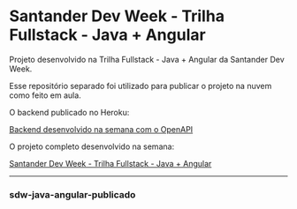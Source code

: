 # Santander Dev Week - Trilha Fullstack - Java + Angular

Projeto desenvolvido na Trilha Fullstack - Java + Angular da Santander Dev Week.

Esse repositório separado foi utilizado para publicar o projeto na nuvem como feito em aula.

O backend publicado no Heroku:

[Backend desenvolvido na semana com o OpenAPI](https://sdw-java-angular.herokuapp.com/bootcamp/swagger-ui.html)

O projeto completo desenvolvido na semana:

[Santander Dev Week - Trilha Fullstack - Java + Angular](https://github.com/euougo/sdw-java-angular)

---

### sdw-java-angular-publicado
